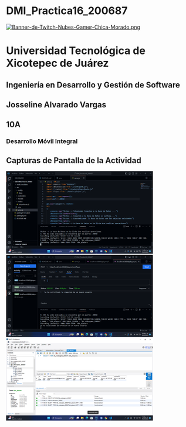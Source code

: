 # DMI_Practica16_200687

[![Banner-de-Twitch-Nubes-Gamer-Chica-Morado.png](https://i.postimg.cc/15q3LFXF/Banner-de-Twitch-Nubes-Gamer-Chica-Morado.png)](https://postimg.cc/MvzwBvyZ)

# Universidad Tecnológica de Xicotepec de Juárez

## Ingeniería en Desarrollo y Gestión de Software
## Josseline Alvarado Vargas
## 10A
### Desarrollo Móvil Integral

## Capturas de Pantalla de la Actividad

  <img src="./img/1.png" width="400" alt="Captura de Pantalla 1">
  <img src="./img/2.png" width="400" alt="Captura de Pantalla 2">
  <img src="./img/3.png" width="400" alt="Captura de Pantalla 3">

